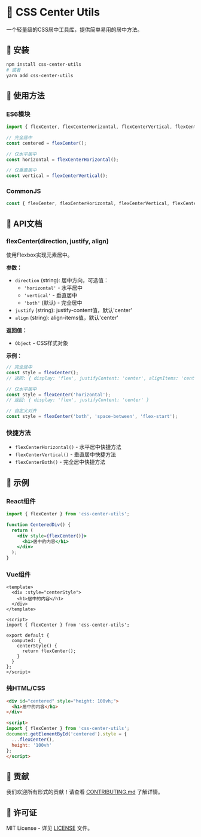 # 🎯 CSS Center Utils

一个轻量级的CSS居中工具库，提供简单易用的居中方法。

## 🚀 安装

```bash
npm install css-center-utils
# 或者
yarn add css-center-utils
```

## 📖 使用方法

### ES6模块
```javascript
import { flexCenter, flexCenterHorizontal, flexCenterVertical, flexCenterBoth } from 'css-center-utils';

// 完全居中
const centered = flexCenter();

// 仅水平居中
const horizontal = flexCenterHorizontal();

// 仅垂直居中
const vertical = flexCenterVertical();
```

### CommonJS
```javascript
const { flexCenter, flexCenterHorizontal, flexCenterVertical, flexCenterBoth } = require('css-center-utils');
```

## 🎯 API文档

### flexCenter(direction, justify, align)

使用Flexbox实现元素居中。

**参数：**
- `direction` (string): 居中方向，可选值：
  - `'horizontal'` - 水平居中
  - `'vertical'` - 垂直居中
  - `'both'` (默认) - 完全居中
- `justify` (string): justify-content值，默认'center'
- `align` (string): align-items值，默认'center'

**返回值：**
- `Object` - CSS样式对象

**示例：**
```javascript
// 完全居中
const style = flexCenter();
// 返回: { display: 'flex', justifyContent: 'center', alignItems: 'center' }

// 仅水平居中
const style = flexCenter('horizontal');
// 返回: { display: 'flex', justifyContent: 'center' }

// 自定义对齐
const style = flexCenter('both', 'space-between', 'flex-start');
```

### 快捷方法

- `flexCenterHorizontal()` - 水平居中快捷方法
- `flexCenterVertical()` - 垂直居中快捷方法  
- `flexCenterBoth()` - 完全居中快捷方法

## 🧪 示例

### React组件
```jsx
import { flexCenter } from 'css-center-utils';

function CenteredDiv() {
  return (
    <div style={flexCenter()}>
      <h1>居中的内容</h1>
    </div>
  );
}
```

### Vue组件
```vue
<template>
  <div :style="centerStyle">
    <h1>居中的内容</h1>
  </div>
</template>

<script>
import { flexCenter } from 'css-center-utils';

export default {
  computed: {
    centerStyle() {
      return flexCenter();
    }
  }
};
</script>
```

### 纯HTML/CSS
```html
<div id="centered" style="height: 100vh;">
  <h1>居中的内容</h1>
</div>

<script>
import { flexCenter } from 'css-center-utils';
document.getElementById('centered').style = {
  ...flexCenter(),
  height: '100vh'
};
</script>
```

## 🤝 贡献

我们欢迎所有形式的贡献！请查看 [CONTRIBUTING.md](CONTRIBUTING.md) 了解详情。

## 📄 许可证

MIT License - 详见 [LICENSE](LICENSE) 文件。